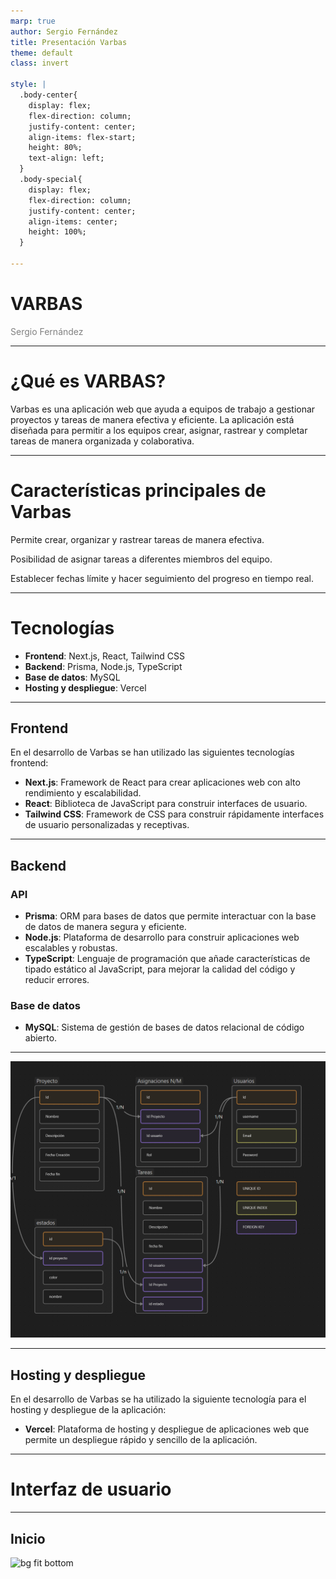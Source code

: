 ```yaml
---
marp: true
author: Sergio Fernández
title: Presentación Varbas
theme: default
class: invert

style: |
  .body-center{
    display: flex;
    flex-direction: column;
    justify-content: center;
    align-items: flex-start;
    height: 80%;
    text-align: left;
  }
  .body-special{
    display: flex;
    flex-direction: column;
    justify-content: center;
    align-items: center;
    height: 100%;
  }

---
```

<!-- backgroundColor: #202228 -->
<!-- color: #ffffff -->

# <!--fit--> VARBAS
<span style="color: grey">Sergio Fernández</span>

---
<!-- paginate: true -->

# ¿Qué es VARBAS?

<div class="body-center">
Varbas es una aplicación web que ayuda a equipos de trabajo a gestionar proyectos y tareas de manera efectiva y eficiente. La aplicación está diseñada para permitir a los equipos crear, asignar, rastrear y completar tareas de manera organizada y colaborativa.
</div>

---

# Características principales de Varbas

<div class="body-center">


Permite crear, organizar y rastrear tareas de manera efectiva.

Posibilidad de asignar tareas a diferentes miembros del equipo.

Establecer fechas límite y hacer seguimiento del progreso en tiempo real.

</div>

---
<!-- _class: lead -->

  # <!--fit-->  Tecnologías


  - **Frontend**: Next.js, React, Tailwind CSS
  - **Backend**: Prisma, Node.js, TypeScript
  - **Base de datos**: MySQL
  - **Hosting y despliegue**: Vercel


---



## Frontend
<div class="body-center">

En el desarrollo de Varbas se han utilizado las siguientes tecnologías frontend:

- **Next.js**: Framework de React para crear aplicaciones web con alto rendimiento y escalabilidad.
- **React**: Biblioteca de JavaScript para construir interfaces de usuario.
- **Tailwind CSS**: Framework de CSS para construir rápidamente interfaces de usuario personalizadas y receptivas.

</div>

---
## Backend

<div class="body-center">


### API

- **Prisma**: ORM para bases de datos que permite interactuar con la base de datos de manera segura y eficiente.
- **Node.js**: Plataforma de desarrollo para construir aplicaciones web escalables y robustas.
- **TypeScript**: Lenguaje de programación que añade características de tipado estático al JavaScript, para mejorar la calidad del código y reducir errores.

### Base de datos

- **MySQL**: Sistema de gestión de bases de datos relacional de código abierto.

</div>

---

![bg fit bottom](img/BD.png)


---

## Hosting y despliegue

<div class="body-center">

En el desarrollo de Varbas se ha utilizado la siguiente tecnología para el hosting y despliegue de la aplicación:

- **Vercel**: Plataforma de hosting y despliegue de aplicaciones web que permite un despliegue rápido y sencillo de la aplicación.

</div>


---
# <!--fit--> Interfaz de usuario

---
## Inicio

![bg fit bottom](img/Inicio.png)